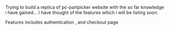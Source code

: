 Trying to build a replica of pc-partpicker website with the so far knowledge i have gained...
I have thought of the features which i will be listing soon.


Features includes authentication , and checkout page
